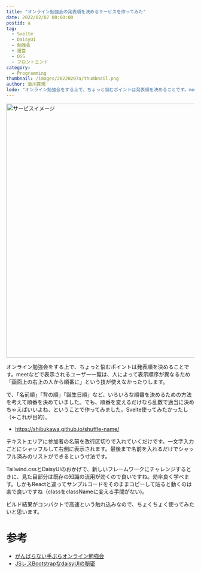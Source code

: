 ```yaml
---
title: "オンライン勉強会の発表順を決めるサービスを作ってみた"
date: 2022/02/07 00:00:00
postid: a
tag:
  - Svelte
  - DaisyUI
  - 勉強会
  - 運営
  - OSS
  - フロントエンド
category:
  - Programming
thumbnail: /images/20220207a/thumbnail.png
author: 澁川喜規
lede: "オンライン勉強会をする上で、ちょっと悩むポイントは発表順を決めることです。meetなどで表示されるユーザー一覧は、人によって表示順序が異なるため「画面上の右上の人から順番に」という技が使えなかったりします。"
---
```

<img src="/images/20220207a/スクリーンショット_2022-02-03_0.14.44.png" alt="サービスイメージ" width="1200" height="678" loading="lazy">

オンライン勉強会をする上で、ちょっと悩むポイントは発表順を決めることです。meetなどで表示されるユーザー一覧は、人によって表示順序が異なるため「画面上の右上の人から順番に」という技が使えなかったりします。

で、「名前順」「背の順」「誕生日順」など、いろいろな順番を決めるための方法を考えて順番を決めていました。でも、順番を変えるだけなら乱数で適当に決めちゃえばいいよね、ということで作ってみました。Svelte使ってみたかったし（←これが目的）。

* https://shibukawa.github.io/shuffle-name/

テキストエリアに参加者の名前を改行区切りで入れていくだけです。一文字入力ごとにシャッフルして右側に表示されます。最後まで名前を入れるだけでシャッフル済みのリストができるという寸法です。

Tailwind.cssとDaisyUIのおかげで、新しいフレームワークにチャレンジするときに、見た目部分は既存の知識の流用が効くので良いですね。効率良く学べます。しかもReactと違ってサンプルコードをそのままコピーして貼ると動くのは楽で良いですね（classをclassNameに変える手間がない)。

ビルド結果がコンパクトで高速という触れ込みなので、ちょくちょく使ってみたいと思います。

# 参考

* [がんばらない手ぶらオンライン勉強会](/articles/20220125a/)
* [JSレスBootstrapなdaisyUIの秘密](/articles/20211124a/)
